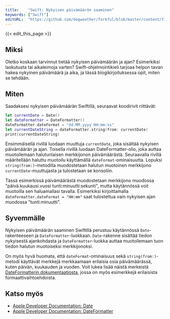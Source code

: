 ```yaml
---
title:    "Swift: Nykyisen päivämäärän saaminen"
keywords: ["Swift"]
editURL:  "https://github.com/dogweather/forkful/blob/master/content/fi/swift/getting-the-current-date.md"
---
```


{{< edit_this_page >}}

## Miksi

Oletko koskaan tarvinnut tietää nykyisen päivämäärän ja ajan? Esimerkiksi laskutusta tai aikaleimoja varten? Swift-ohjelmointikieli tarjoaa helpon tavan hakea nykyinen päivämäärä ja aika, ja tässä blogikirjoituksessa opit, miten se tehdään.

## Miten

Saadaksesi nykyisen päivämäärän Swiftillä, seuraavat koodirivit riittävät:

```Swift
let currentDate = Date()
let dateFormatter = DateFormatter()
dateFormatter.dateFormat = "dd.MM.yyyy HH:mm:ss"
let currentDateString = dateFormatter.string(from: currentDate)
print(currentDateString)
```

Ensimmäisellä rivillä luodaan muuttuja `currentDate`, joka sisältää nykyisen päivämäärän ja ajan. Toisella rivillä luodaan DateFormatter-olio, joka auttaa muotoilemaan halutunlaisen merkkijonon päivämäärästä. Seuraavalla rivillä määritellään haluttu muotoilu käyttämällä `dateFormat`-ominaisuutta. Lopuksi `string(from:)`-metodilla muodostetaan halutun muotoinen merkkijono `currentDate`-muuttujasta ja tulostetaan se konsoliin.

Tässä esimerkissä päivämäärästä muodostetaan merkkijono muodossa "päivä.kuukausi.vuosi tunti:minuutti:sekunti", mutta käytännössä voit muotoilla sen haluamallasi tavalla. Esimerkiksi kirjoittamalla `dateFormatter.dateFormat = "HH:mm"` saat tulostettua vain nykyisen ajan muodossa "tunti:minuutti".

## Syvemmälle

Nykyisen päivämäärän saaminen Swiftillä perustuu käytännössä `Date`-rakenteeseen ja `DateFormatter`-luokkaan. `Date`-rakenne sisältää tiedon nykyisestä ajankohdasta ja `DateFormatter`-luokka auttaa muotoilemaan tuon tiedon halutun muotoiseksi merkkijonoksi.

On myös hyvä huomata, että `dateFormat`-ominaisuus sekä `string(from:)`-metodi käyttävät merkkejä merkkaamaan erilaisia osia päivämäärässä, kuten päivän, kuukauden ja vuoden. Voit lukea lisää näistä merkeistä [DateFormatterin dokumentaatiosta](https://developer.apple.com/documentation/foundation/dateformatter), jossa on myös esimerkkejä erilaisista formaattivaihtoehdoista.

## Katso myös

- [Apple Developer Documentation: Date](https://developer.apple.com/documentation/foundation/date)
- [Apple Developer Documentation: DateFormatter](https://developer.apple.com/documentation/foundation/dateformatter)